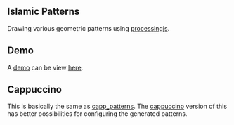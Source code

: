 Islamic Patterns
----------------

Drawing various geometric patterns using [processingjs][ref1].

Demo
----

A [demo][ref4] can be view [here][ref4].

Cappuccino
----------

This is basically the same as [capp_patterns][ref2]. The [cappuccino][ref3] version of this
has better possibilities for configuring the generated patterns.

[ref1]: http://processingjs.org
[ref2]: https://github.com/gorenje/capp_patterns
[ref3]: http://cappuccino.org
[ref4]: http://2monki.es/islamic_patterns/patterns.html


